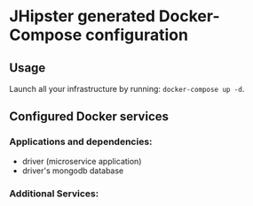 # JHipster generated Docker-Compose configuration

## Usage

Launch all your infrastructure by running: `docker-compose up -d`.

## Configured Docker services

### Applications and dependencies:
- driver (microservice application)
- driver's mongodb database

### Additional Services:

